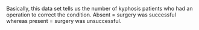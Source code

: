 Basically, this data set tells us the number of kyphosis patients who had an operation to correct the condition.  Absent = surgery was successful whereas present = surgery was unsuccessful. 
